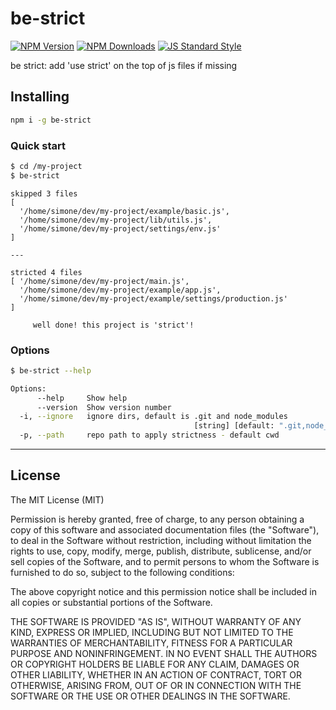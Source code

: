 # be-strict

[![NPM Version](http://img.shields.io/npm/v/be-strict.svg?style=flat)](https://www.npmjs.org/package/be-strict)
[![NPM Downloads](https://img.shields.io/npm/dm/be-strict.svg?style=flat)](https://www.npmjs.org/package/be-strict)
[![JS Standard Style](https://img.shields.io/badge/code%20style-standard-brightgreen.svg)](http://standardjs.com/)

be strict: add 'use strict' on the top of js files if missing

## Installing

````bash
npm i -g be-strict
````

### Quick start

```bash
$ cd /my-project
$ be-strict
```

```
skipped 3 files
[
  '/home/simone/dev/my-project/example/basic.js',
  '/home/simone/dev/my-project/lib/utils.js',
  '/home/simone/dev/my-project/settings/env.js'
]

---

stricted 4 files
[ '/home/simone/dev/my-project/main.js',
  '/home/simone/dev/my-project/example/app.js',
  '/home/simone/dev/my-project/example/settings/production.js'
]

     well done! this project is 'strict'!
```

### Options

```bash
$ be-strict --help

Options:
      --help     Show help                                             [boolean]
      --version  Show version number                                   [boolean]
  -i, --ignore   ignore dirs, default is .git and node_modules
                                         [string] [default: ".git,node_modules"]
  -p, --path     repo path to apply strictness - default cwd            [string]
```

---

## License

The MIT License (MIT)

Permission is hereby granted, free of charge, to any person obtaining a copy
of this software and associated documentation files (the "Software"), to deal
in the Software without restriction, including without limitation the rights
to use, copy, modify, merge, publish, distribute, sublicense, and/or sell
copies of the Software, and to permit persons to whom the Software is
furnished to do so, subject to the following conditions:

The above copyright notice and this permission notice shall be included in all
copies or substantial portions of the Software.

THE SOFTWARE IS PROVIDED "AS IS", WITHOUT WARRANTY OF ANY KIND, EXPRESS OR
IMPLIED, INCLUDING BUT NOT LIMITED TO THE WARRANTIES OF MERCHANTABILITY,
FITNESS FOR A PARTICULAR PURPOSE AND NONINFRINGEMENT. IN NO EVENT SHALL THE
AUTHORS OR COPYRIGHT HOLDERS BE LIABLE FOR ANY CLAIM, DAMAGES OR OTHER
LIABILITY, WHETHER IN AN ACTION OF CONTRACT, TORT OR OTHERWISE, ARISING FROM,
OUT OF OR IN CONNECTION WITH THE SOFTWARE OR THE USE OR OTHER DEALINGS IN THE
SOFTWARE.
